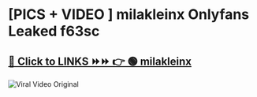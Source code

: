 
 # [PICS + VIDEO ] milakleinx Onlyfans Leaked f63sc

## <h2><a href="https://clipsfans.com/milakleinx&ref=git">🔗 Click to LINKS ⏩⏩ 👉 🟢 milakleinx </a></h2>

<a href="https://clipsfans.com/milakleinx&ref=git" rel="nofollow" data-target="animated-image.originalLink"><img src="https://i.ibb.co.com/xMMVF88/686577567.gif" alt="Viral Video Original" style="max-width: 100%; display: inline-block;" data-target="animated-image.originalImage"></a>

